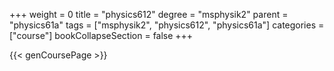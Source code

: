 +++
weight = 0
title = "physics612"
degree = "msphysik2"
parent = "physics61a"
tags = ["msphysik2", "physics612", "physics61a"]
categories = ["course"]
bookCollapseSection = false
+++

{{< genCoursePage >}}
